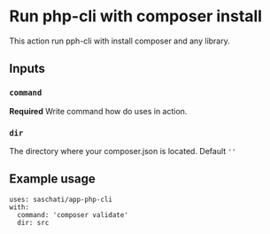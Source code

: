 # Run php-cli with composer install

This action run pph-cli with install composer and any library.

## Inputs

### `command`

**Required** Write command how do uses in action.

### `dir`

The directory where your composer.json is located. Default `''`

## Example usage
```
uses: saschati/app-php-cli
with:
  command: 'composer validate'
  dir: src
```